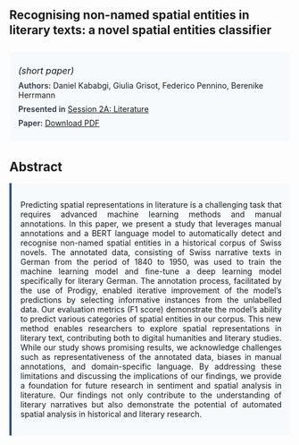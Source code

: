 
<style>    
    h2 {
        margin-top: 0;
        margin-bottom: 1.5rem;
        line-height: 1.3;
    }
    
    h3 {
        margin-top: 2rem;
        margin-bottom: 1rem;
        font-size: 1.4rem;
        font-weight:bold;
    }
    
    .metadata {
        background-color: #f7fafc;
        padding: 1rem;
        border-radius: 6px;
        margin-bottom: 2rem;
    }
    
    .metadata p {
        margin: 0.5rem 0;
    }
    
    .abstract {
        text-align: justify;
        padding: 1rem;
        background-color: #f7fafc;
        border-left: 4px solid #2c5282;
        border-radius: 0 6px 6px 0;
    }
    
    strong {
        color: #2d3748;
        font-weight: 600;
    }
</style>
<main role="main">
<h2>Recognising non-named spatial entities in literary texts: a novel spatial entities classifier</h2>

<section class="metadata">
<p style='font-size:1rem'><i>(short paper)</i></p>
<p><strong>Authors:</strong> Daniel Kababgi, Giulia Grisot, Federico Pennino, Berenike Herrmann</p>
<p><strong>Presented in</strong> <a href="/programme/#session2A">Session 2A: Literature</a></p>
<p><strong>Paper:</strong> <a href="https://ceur-ws.org/Vol-3558/paper59.pdf">Download PDF</a></p>
</section>

<section>
<h3>Abstract</h3>
<div class="abstract">
<p>Predicting spatial representations in literature is a challenging task that requires advanced machine learning methods and manual annotations. In this paper, we present a study that leverages manual annotations and a BERT language model to automatically detect and recognise non-named spatial entities in a historical corpus of Swiss novels. The annotated data, consisting of Swiss narrative texts in German from the period of 1840 to 1950, was used to train the machine learning model and fine-tune a deep learning model specifically for literary German. The annotation process, facilitated by the use of Prodigy, enabled iterative improvement of the model’s predictions by selecting informative instances from the unlabelled data. Our evaluation metrics (F1 score) demonstrate the model’s ability to predict various categories of spatial entities in our corpus. This new method enables researchers to explore spatial representations in literary text, contributing both to digital humanities and literary studies. While our study shows promising results, we acknowledge challenges such as representativeness of the annotated data, biases in manual annotations, and domain-specific language. By addressing these limitations and discussing the implications of our findings, we provide a foundation for future research in sentiment and spatial analysis in literature. Our findings not only contribute to the understanding of literary narratives but also demonstrate the potential of automated spatial analysis in historical and literary research.</p>
</div>
</section>
</main>